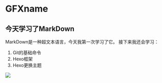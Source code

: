 # GFXname
## 今天学习了MarkDown
MarkDown是一种超文本语言，今天我第一次学习了它。
接下来我还会学习：
1. Git的基础命令
2. Hexo框架
3. Hexo更换主题


![](https://qgt-style.oss-cn-hangzhou.aliyuncs.com/newcoursep4/g1/g1-2-2/tenor.gif)
